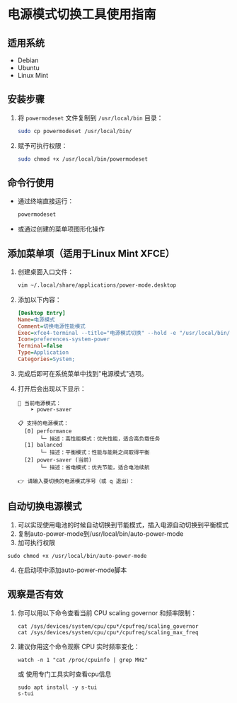 
# 电源模式切换工具使用指南

## 适用系统
- Debian
- Ubuntu
- Linux Mint

## 安装步骤

1. 将 `powermodeset` 文件复制到 `/usr/local/bin` 目录：
   ```bash
   sudo cp powermodeset /usr/local/bin/
   ```

2. 赋予可执行权限：
   ```bash
   sudo chmod +x /usr/local/bin/powermodeset
   ```

## 命令行使用
- 通过终端直接运行：
  ```bash
  powermodeset
  ```
- 或通过创建的菜单项图形化操作


## 添加菜单项（适用于Linux Mint XFCE）

1. 创建桌面入口文件：
   ```bash
   vim ~/.local/share/applications/power-mode.desktop
   ```

2. 添加以下内容：
   ```ini
   [Desktop Entry]
   Name=电源模式
   Comment=切换电源性能模式
   Exec=xfce4-terminal --title="电源模式切换" --hold -e "/usr/local/bin/powermodeset"
   Icon=preferences-system-power
   Terminal=false
   Type=Application
   Categories=System;
   ```

3. 完成后即可在系统菜单中找到"电源模式"选项。
4. 打开后会出现以下显示：
   ```
   🔋 当前电源模式：
       ➤ power-saver
   
   📋 支持的电源模式：
     [0] performance 
          └─ 描述：高性能模式：优先性能，适合高负载任务
     [1] balanced 
          └─ 描述：平衡模式：性能与能耗之间取得平衡
     [2] power-saver (当前)
          └─ 描述：省电模式：优先节能，适合电池续航
   
   👉 请输入要切换的电源模式序号（或 q 退出）：
   ```
## 自动切换电源模式
1. 可以实现使用电池的时候自动切换到节能模式，插入电源自动切换到平衡模式
2. 复制auto-power-mode到/usr/local/bin/auto-power-mode
3. 加可执行权限
```
sudo chmod +x /usr/local/bin/auto-power-mode
```
4. 在启动项中添加auto-power-mode脚本

## 观察是否有效
1. 你可以用以下命令查看当前 CPU scaling governor 和频率限制：
   ```
   cat /sys/devices/system/cpu/cpu*/cpufreq/scaling_governor
   cat /sys/devices/system/cpu/cpu*/cpufreq/scaling_max_freq
   ```
2. 建议你用这个命令观察 CPU 实时频率变化：
   ```
   watch -n 1 "cat /proc/cpuinfo | grep MHz"
   ```
   或 使用专门工具实时查看cpu信息
   ```
   sudo apt install -y s-tui
   s-tui
   ```
